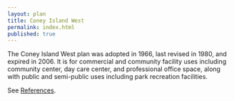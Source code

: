 ```yaml
---
layout: plan
title: Coney Island West
permalink: index.html
published: true
---
```


<!--![Coney Island West in the Atlas of Urban Renewal](Coney Island West.jpg)-->

The Coney Island West plan was adopted in 1966, last revised in 1980, and expired in 2006. It is for commercial and community facility uses including community center, day care center, and professional office space, along with public and semi-public uses including park recreation facilities.

See [References](http://www.urbanreviewer.org/#page=references.html).
